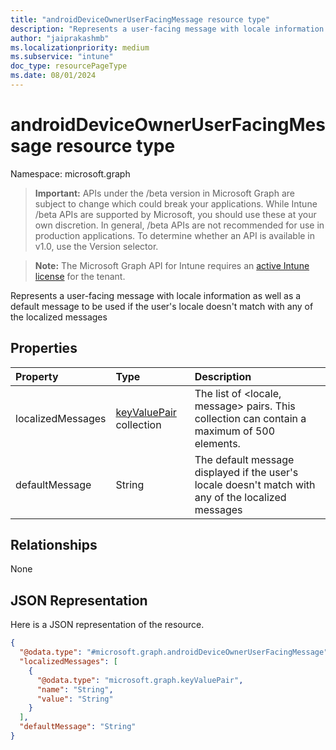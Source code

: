 ```yaml
---
title: "androidDeviceOwnerUserFacingMessage resource type"
description: "Represents a user-facing message with locale information as well as a default message to be used if the user's locale doesn't match with any of the localized messages"
author: "jaiprakashmb"
ms.localizationpriority: medium
ms.subservice: "intune"
doc_type: resourcePageType
ms.date: 08/01/2024
---
```


# androidDeviceOwnerUserFacingMessage resource type

Namespace: microsoft.graph

> **Important:** APIs under the /beta version in Microsoft Graph are subject to change which could break your applications. While Intune /beta APIs are supported by Microsoft, you should use these at your own discretion. In general, /beta APIs are not recommended for use in production applications. To determine whether an API is available in v1.0, use the Version selector.

> **Note:** The Microsoft Graph API for Intune requires an [active Intune license](https://go.microsoft.com/fwlink/?linkid=839381) for the tenant.

Represents a user-facing message with locale information as well as a default message to be used if the user's locale doesn't match with any of the localized messages

## Properties
|Property|Type|Description|
|:---|:---|:---|
|localizedMessages|[keyValuePair](../resources/intune-shared-keyvaluepair.md) collection|The list of <locale, message> pairs. This collection can contain a maximum of 500 elements.|
|defaultMessage|String|The default message displayed if the user's locale doesn't match with any of the localized messages|

## Relationships
None

## JSON Representation
Here is a JSON representation of the resource.
<!-- {
  "blockType": "resource",
  "@odata.type": "microsoft.graph.androidDeviceOwnerUserFacingMessage"
}
-->
``` json
{
  "@odata.type": "#microsoft.graph.androidDeviceOwnerUserFacingMessage",
  "localizedMessages": [
    {
      "@odata.type": "microsoft.graph.keyValuePair",
      "name": "String",
      "value": "String"
    }
  ],
  "defaultMessage": "String"
}
```